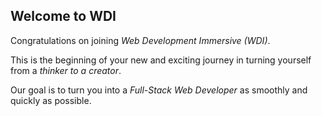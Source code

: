 ## Welcome to WDI

Congratulations on joining _Web Development Immersive (WDI)_.

This is the beginning of your new and exciting journey in turning yourself from a _thinker to a creator_.

Our goal is to turn you into a _Full-Stack Web Developer_ as smoothly and quickly as possible.
